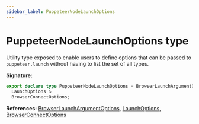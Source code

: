 ```yaml
---
sidebar_label: PuppeteerNodeLaunchOptions
---
```


# PuppeteerNodeLaunchOptions type

Utility type exposed to enable users to define options that can be passed to `puppeteer.launch` without having to list the set of all types.

**Signature:**

```typescript
export declare type PuppeteerNodeLaunchOptions = BrowserLaunchArgumentOptions &
  LaunchOptions &
  BrowserConnectOptions;
```

**References:** [BrowserLaunchArgumentOptions](./puppeteer.browserlaunchargumentoptions.md), [LaunchOptions](./puppeteer.launchoptions.md), [BrowserConnectOptions](./puppeteer.browserconnectoptions.md)
